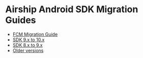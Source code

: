 
# Airship Android SDK Migration Guides
* [FCM Migration Guide](migration-guide-fcm.md)
* [SDK 9.x to 10.x](migration-guide-9-10.md)
* [SDK 8.x to 9.x](migration-guide-8-9.md)
* [Older versions](migration-guide-legacy.md)
